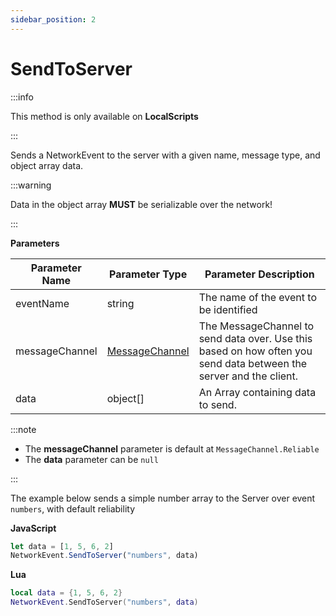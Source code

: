 ```yaml
---
sidebar_position: 2
---
```


# SendToServer

:::info

This method is only available on **LocalScripts**

:::

Sends a NetworkEvent to the server with a given name, message type, and object array data.

:::warning

Data in the object array **MUST** be serializable over the network!

:::

**Parameters**

Parameter Name | Parameter Type | Parameter Description
--- | --- | ---
eventName | string | The name of the event to be identified
messageChannel | [MessageChannel](./../../messagechannel/index.md) | The MessageChannel to send data over. Use this based on how often you send data between the server and the client.
data | object[] | An Array containing data to send.

:::note

+ The **messageChannel** parameter is default at `MessageChannel.Reliable`
+ The **data** parameter can be `null`

:::

The example below sends a simple number array to the Server over event `numbers`, with default reliability

**JavaScript**
```js
let data = [1, 5, 6, 2]
NetworkEvent.SendToServer("numbers", data)
```

**Lua**
```lua
local data = {1, 5, 6, 2}
NetworkEvent.SendToServer("numbers", data)
```